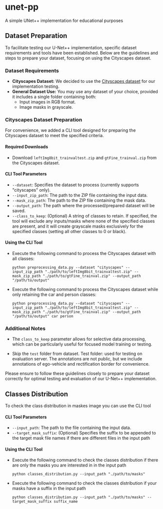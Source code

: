 # unet-pp
A simple UNet++ implementation for educational purposes

## Dataset Preparation

To facilitate testing our U-Net++ implementation, specific dataset requirements and tools have been established. Below are the guidelines and steps to prepare your dataset, focusing on using the Cityscapes dataset.

### Dataset Requirements
- **Cityscapes Dataset:** We decided to use the [Cityscapes dataset](https://www.cityscapes-dataset.com/) for our implementation testing.
- **General Dataset Use:** You may use any dataset of your choice, provided it includes a single folder containing both:
  - Input images in RGB format.
  - Image masks in grayscale.



### Cityscapes Dataset Preparation
For convenience, we added a CLI tool designed for preparing the Cityscapes dataset to meet the specified criteria.

#### Required Downloads
  - Download `leftImg8bit_trainvaltest.zip` and `gtFine_trainval.zip` from the Cityscapes dataset.


#### CLI Tool Parameters
- `--dataset`: Specifies the dataset to process (currently supports "cityscapes" only).
- `--input_zip_path`: The path to the ZIP file containing the input data.
- `--mask_zip_path`: The path to the ZIP file containing the mask data.
- `--output_path`: The path where the processed/prepared dataset will be saved.
- `--class_to_keep`: (Optional) A string of classes to retain. If specified, the tool will exclude any inputs/masks where none of the specified classes are present, and it will create grayscale masks exclusively for the specified classes (setting all other classes to 0 or black).


#### Using the CLI Tool
  - Execute the following command to process the Cityscapes dataset with all classes:
    ```shell
    python preprocessing_data.py --dataset "cityscapes" --input_zip_path "./path/to/leftImg8bit_trainvaltest.zip" --mask_zip_path "./path/to/gtFine_trainval.zip" --output_path "/path/to/output"
    ```

  - Execute the following command to process the Cityscapes dataset while only retaining the car and person classes:
      ```shell
    python preprocessing_data.py --dataset "cityscapes" --input_zip_path "./path/to/leftImg8bit_trainvaltest.zip" --mask_zip_path "./path/to/gtFine_trainval.zip" --output_path "/path/to/output" car person
    ```


### Additional Notes
- The `class_to_keep` parameter allows for selective data processing, which can be particularly useful for focused model training or testing.
* Skip the `test`  folder from dataset. Test folder: used for testing on evaluation server. The annotations are not public, but we include annotations of ego-vehicle and rectification border for convenience.

Please ensure to follow these guidelines closely to prepare your dataset correctly for optimal testing and evaluation of our U-Net++ implementation.

## Classes Distribution 

To check the class distribution in maskes image you can use the CLI tool
#### CLI Tool Parameters

- `--input_path`: The path to the file containing the input data.
- `--target_mask_suffix`: (Optional) Specifies the suffix to be appended to the target mask file names if there are different files in the input path 

#### Using the CLI Tool
  - Execute the following command to check the classes distribution if there are only the masks you are interested in in the input path
    ```shell
    python classes_distribution.py --input_path "./path/to/masks"
    ```
  - Execute the following command to check the classes distribution if your masks have a suffix in the input path
    ```shell
    python classes_distribution.py --input_path "./path/to/masks" --target_mask_suffix suffix_name
    ```